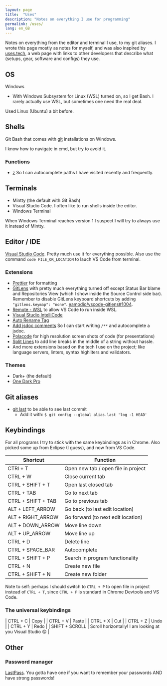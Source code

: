 ```yaml
---
layout: page
title:  "Uses"
description: "Notes on everything I use for programming"
permalink: /uses/
lang: en_GB
---
```


Notes on everything from the editor and terminal I use, to my git aliases. I wrote this page mostly as notes for myself, and was also inspired by [uses.tech](https://uses.tech/), a web page with links to other developers that describe what (setups, gear, software and configs) they use.

## OS

Windows

- With Windows Subsystem for Linux (WSL) turned on, so I get Bash. I rarely actually use WSL, but sometimes one need the real deal.

Used Linux (Ubuntu) a bit before.

## Shells

Git Bash that comes with [git](https://git-scm.com/) installations on Windows.

I know how to navigate in cmd, but try to avoid it.

### Functions

- [z](https://github.com/rupa/z) So I can autocomplete paths I have visited recently and frequently.

## Terminals
  
- Mintty (the default with Git Bash)
- Visual Studio Code. I often like to run shells inside the editor.
- Windows Terminal

When Windows Terminal reaches version 1 I suspect I will try to always use it instead of Mintty.

## Editor / IDE

[Visual Studio Code](https://code.visualstudio.com/). Pretty much use it for everything possible. Also use the command `code FILE_OR_LOCATION` to lauch VS Code from terminal.

### Extensions

- [Prettier](https://prettier.io/) for formatting
- [GitLens](https://gitlens.amod.io/) with pretty much everything turned off except Status Bar blame and Repositories View (which I show inside the Source Control side bar). Remember to disable GitLens keyboard shortcuts by adding `"gitlens.keymap": "none"`. [eamodio/vscode-gitlens#1004](https://github.com/eamodio/vscode-gitlens/issues/1004).
- [Remote - WSL](https://marketplace.visualstudio.com/items?itemName=ms-vscode-remote.remote-wsl) to allow VS Code to run inside WSL.
- [Visual Studio IntelliCode](https://marketplace.visualstudio.com/items?itemName=VisualStudioExptTeam.vscodeintellicode)
- [Auto Rename Tag](https://github.com/formulahendry/vscode-auto-rename-tag)
- [Add jsdoc comments](https://marketplace.visualstudio.com/items?itemName=stevencl.addDocComments) So I can start writing `/**` and autocomplete a jsdoc.
- [Polacode](https://marketplace.visualstudio.com/items?itemName=pnp.polacode) for high resolution screen shots of code (for presentations)
- [Split Lines](https://marketplace.visualstudio.com/items?itemName=brainfit.split-lines) to add line breaks in the middle of a string without hassle.
- And more extensions based on the tech I use on the project; like language servers, linters, syntax highliters and validators.

### Themes

- Dark+ (the default)
- [One Dark Pro](https://marketplace.visualstudio.com/items?itemName=zhuangtongfa.Material-theme)

## Git aliases

- [git last](https://git-scm.com/book/en/v2/Git-Basics-Git-Aliases) to be able to see last commit
  - Add it with: `$ git config --global alias.last 'log -1 HEAD'`

## Keybindings

For all programs I try to stick with the same keybindings as in Chrome. Also picked some up from Eclipse (I guess), and now from VS Code.

| Shortcut | Function |
| --- | --- |
| CTRl + T | Open new tab / open file in project |
| CTRL + W | Close current tab |
| CTRL + SHIFT + T | Open last closed tab |
| CTRL + TAB | Go to next tab |
| CTRL + SHIFT + TAB | Go to previous tab |
| ALT + LEFT_ARROW | Go back (to last edit location) |
| ALT + RIGHT_ARROW | Go forward (to next edit location) |
| ALT + DOWN_ARROW | Move line down |
| ALT + UP_ARROW | Move line up |
| CTRL + D | Delete line |
| CTRL + SPACE_BAR | Autocomplete |
| CTRL + SHIFT + P | Search in program functionality |
| CTRL + N | Create new file |
| CTRL + SHIFT + N | Create new folder |

Note to self: perhaps I should switch to `CTRL + P` to open file in project instead of `CTRL + T`, since `CTRL + P` is standard in Chrome Devtools and VS Code.

### The universal keybindings

| CTRL + C | Copy |
| CTRL + V | Paste |
| CTRL + X | Cut |
| CTRL + Z | Undo |
| CTRL + Y | Redo |
| SHIFT + SCROLL | Scroll horizontally! I am looking at you Visual Studio 😡 |

## Other

### Password manager

[LastPass](https://www.lastpass.com/). You gotta have one if you want to remember your passwords AND have strong passwords!
